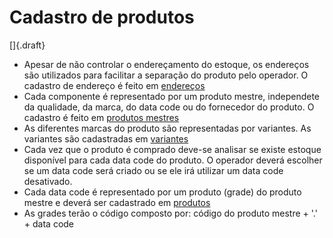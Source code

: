 # Cadastro de produtos

[]{.draft}

* Apesar de não controlar o endereçamento do estoque, os endereços são utilizados para facilitar a separação do produto pelo operador. O cadastro de endereço é feito em [endereços](../../material/address.md)
* Cada componente é representado por um produto mestre, independete da qualidade, da marca, do data code ou do fornecedor do produto. O cadastro é feito em [produtos mestres](../../catalog/product/product)
* As diferentes marcas do produto são representadas por variantes. As variantes são cadastradas em [variantes](../../catalog/product/productVariant.md)
* Cada vez que o produto é comprado deve-se analisar se existe estoque disponível para cada data code do produto. O operador deverá escolher se um data code será criado ou se ele irá utilizar um data code desativado.
* Cada data code é representado por um produto (grade) do produto mestre e deverá ser cadastrado em [produtos](../../catalog/product/productPacking)
* As grades terão o código composto por: código do produto mestre + '.' + data code

